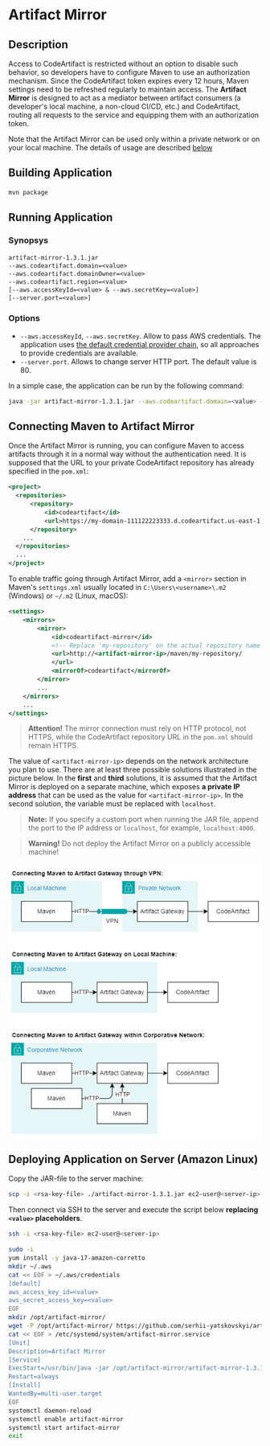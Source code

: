 # Artifact Mirror

<!-- TODO
- Add a possibility to pass a VPC endpoint address (see details here
  https://docs.aws.amazon.com/codeartifact/latest/ug/use-codeartifact-from-vpc.html#use-codeartifact-from-vpc-no-private-dns)
  This is required only in case the flag `--private-dns-enabled` is disabled
  (https://docs.aws.amazon.com/codeartifact/latest/ug/create-vpc-endpoints.html). When this flag is enablet,
  the CodeArtifact is accessible in a normal manner, as `my-domain-1111222233334444.d.codeartifact.eu-north-1.amazonaws.com`
-->

## Description

Access to CodeArtifact is restricted without an option to disable such behavior, so developers have to configure Maven
to use an authorization mechanism. Since the CodeArtifact token expires every 12 hours, Maven settings need to be
refreshed regularly to maintain access. The **Artifact Mirror** is designed to act as a mediator between artifact
consumers (a developer's local machine, a non-cloud CI/CD, etc.) and CodeArtifact, routing all requests to the service
and equipping them with an authorization token.

Note that the Artifact Mirror can be used only within a private network or on your local machine. The details of
usage are described [below](#connecting-maven-to-artifact-mirror)

## Building Application

```sh
mvn package
```

## Running Application

### Synopsys

```
artifact-mirror-1.3.1.jar
--aws.codeartifact.domain=<value>
--aws.codeartifact.domainOwner=<value>
--aws.codeartifact.region=<value>
[--aws.accessKeyId=<value> & --aws.secretKey=<value>]
[--server.port=<value>]
```

### Options

- `--aws.accessKeyId`, `--aws.secretKey`. Allow to pass AWS credentials. The application uses
  [the default credential provider chain](https://docs.aws.amazon.com/sdk-for-java/v1/developer-guide/credentials.html#credentials-default),
  so all approaches to provide credentials are available.
- `--server.port`. Allows to change server HTTP port. The default value is 80.

In a simple case, the application can be run by the following command:

```sh
java -jar artifact-mirror-1.3.1.jar --aws.codeartifact.domain=<value> --aws.codeartifact.domainOwner=<value> --aws.codeartifact.region=<value>
```

<!--Alternatively, the Artifact Mirror can be run in a Docker container:

```sh
docker build -t artifact-mirror .
docker run --rm -e ENV DOMAIN=<value> -e DOMAIN_OWNER=<value> -e REGION=<value> -p 80:80 artifact-mirror
```
-->

## Connecting Maven to Artifact Mirror

Once the Artifact Mirror is running, you can configure Maven to access artifacts through it in a normal way
without the authentication need. It is supposed that the URL to your private CodeArtifact repository has already
specified in the `pom.xml`:

```xml
<project>
  <repositories>
      <repository>
          <id>codeartifact</id>
          <url>https://my-domain-111122223333.d.codeartifact.us-east-1.amazonaws.com/maven/my-repository</url>
      </repository>
    ...
  </repositories>
  ...
</project>
```

To enable traffic going through Artifact Mirror, add a `<mirror>` section in Maven's `settings.xml` usually located in
`C:\Users\<username>\.m2` (Windows) or `~/.m2` (Linux, macOS):

```xml
<settings>
    <mirrors>
        <mirror>
            <id>codeartifact-mirror</id>
            <!-- Replace 'my-repository' on the actual repository name -->
            <url>http://<artifact-mirror-ip>/maven/my-repository/
            </url>
            <mirrorOf>codeartifact</mirrorOf>
        </mirror>
        ...
    </mirrors>
    ...
</settings>
```

> **Attention!** The mirror connection must rely on HTTP protocol, not HTTPS, while the CodeArtifact repository URL in
> the `pom.xml` should remain HTTPS.

The value of `<artifact-mirror-ip>` depends on the network architecture you plan to use. There are at least three
possible solutions illustrated in the picture below. In the **first** and **third** solutions, it is assumed that the
Artifact Mirror is deployed on a separate machine, which exposes **a private IP address** that can be used as the value
for `<artifact-mirror-ip>`. In the second solution, the variable must be replaced with `localhost`.

> **Note:** If you specify a custom port when running the JAR file, append the port to the IP address or `localhost`,
> for example, `localhost:4000`.

> **Warning!** Do not deploy the Artifact Mirror on a publicly accessible machine!

![Possible Artifact Mirror locations in a network](.doc/artifact-mirror-network.drawio.png)

## Deploying Application on Server (Amazon Linux)

Copy the JAR-file to the server machine:

```sh
scp -i <rsa-key-file> ./artifact-mirror-1.3.1.jar ec2-user@<server-ip>:/usr/local/
```

Then connect via SSH to the server and execute the script below **replacing `<value>` placeholders**.

```sh
ssh -i <rsa-key-file> ec2-user@<server-ip>
```

```sh
sudo -i
yum install -y java-17-amazon-corretto
mkdir ~/.aws
cat << EOF > ~/.aws/credentials
[default]
aws_access_key_id=<value>
aws_secret_access_key=<value>
EOF
mkdir /opt/artifact-mirror/
wget -P /opt/artifact-mirror/ https://github.com/serhii-yatskovskyi/artifact-mirror/releases/download/artifact-mirror-1.3.1/artifact-mirror-1.3.1.jar
cat << EOF > /etc/systemd/system/artifact-mirror.service
[Unit]
Description=Artifact Mirror
[Service]
ExecStart=/usr/bin/java -jar /opt/artifact-mirror/artifact-mirror-1.3.1.jar --aws.codeartifact.domain=<value> --aws.codeartifact.domainOwner=<value> --aws.codeartifact.region=<value>
Restart=always
[Install]
WantedBy=multi-user.target
EOF
systemctl daemon-reload
systemctl enable artifact-mirror
systemctl start artifact-mirror
exit
```
